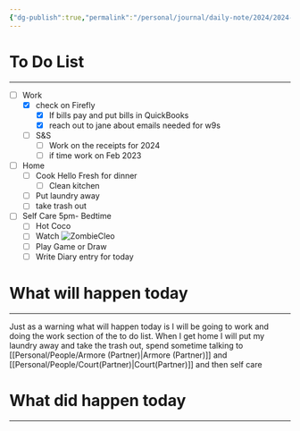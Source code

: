 ```yaml
---
{"dg-publish":true,"permalink":"/personal/journal/daily-note/2024/2024-12-30/","tags":["20-24","daily"]}
---
```


# To Do List
---
- [ ] Work
	- [x] check on Firefly
		- [x] If bills pay and put bills in QuickBooks
		- [x] reach out to jane about emails needed for w9s 
	- [ ] S&S
		- [ ] Work on the receipts for 2024
		- [ ] if time work on Feb 2023
- [ ] Home
	- [ ] Cook Hello Fresh for dinner
		- [ ] Clean kitchen
	- [ ] Put laundry away 
	- [ ] take trash out 
- [ ] Self Care 5pm- Bedtime
	- [ ] Hot Coco 
	- [ ] Watch ![ZombieCleo](https://www.youtube.com/watch?v=BkkfzNLtSx8&list=PLVO4L4qtJmBqmtvYc63HlwABXnn-JT3r3&index=17&ab_channel=ZombieCleo)
	- [ ] Play Game or Draw
	- [ ] Write Diary entry for today
# What will happen today
---
Just as a warning what will happen today is I will be going to work and doing the work section of the to do list. When I get home I will put my laundry away and take the trash out, spend sometime talking to [[Personal/People/Armore (Partner)\|Armore (Partner)]] and [[Personal/People/Court(Partner)\|Court(Partner)]] and then self care


# What did happen today
---

